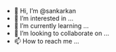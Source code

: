 - 👋 Hi, I’m @sankarkan
- 👀 I’m interested in ...
- 🌱 I’m currently learning ...
- 💞️ I’m looking to collaborate on ...
- 📫 How to reach me ...

<!---
sankarkan/sankarkan is a ✨ special ✨ repository because its `README.md` (this file) appears on your GitHub profile.
You can click the Preview link to take a look at your changes.
--->
